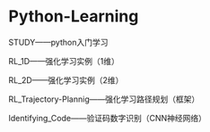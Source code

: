 # Python-Learning
STUDY——python入门学习

RL_1D——强化学习实例（1维）

RL_2D——强化学习实例（2维）

RL_Trajectory-Plannig——强化学习路径规划（框架）

Identifying_Code——验证码数字识别（CNN神经网络）
